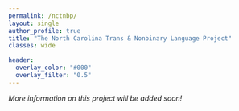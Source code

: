 ```yaml
---
permalink: /nctnbp/
layout: single
author_profile: true
title: "The North Carolina Trans & Nonbinary Language Project"
classes: wide

header:
  overlay_color: "#000"
  overlay_filter: "0.5"
---
```


*More information on this project will be added soon!*